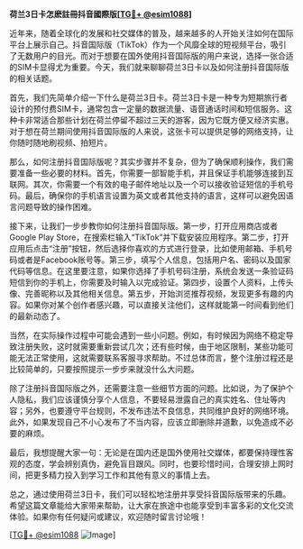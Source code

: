 **荷兰3日卡怎麽註冊抖音國際版[[TG💪+ @esim1088](https://t.me/s/esim1088)]**

近年来，随着全球化的发展和社交媒体的普及，越来越多的人开始关注如何在国际平台上展示自己。抖音国际版（TikTok）作为一个风靡全球的短视频平台，吸引了无数用户的目光。而对于想要在国外使用抖音国际版的用户来说，选择一张合适的SIM卡显得尤为重要。今天，我们就来聊聊荷兰3日卡以及如何注册抖音国际版的相关话题。

首先，我们先简单介绍一下什么是荷兰3日卡。荷兰3日卡是一种专为短期旅行者设计的预付费SIM卡，通常包含一定量的数据流量、语音通话时间和短信服务。这种卡非常适合那些计划在荷兰停留不超过三天的游客，因为它既方便又经济实惠。对于想在荷兰期间使用抖音国际版的人来说，这张卡可以提供足够的网络支持，让你随时随地刷视频、拍短片。

那么，如何注册抖音国际版呢？其实步骤并不复杂，但为了确保顺利操作，我们需要准备一些必要的材料。首先，你需要一部智能手机，并且保证手机能够连接到互联网。其次，你需要一个有效的电子邮件地址以及一个可以接收验证短信的手机号码。最后，确保你的手机语言设置为英文或者其他支持的语言，这样可以避免因语言问题导致的操作困难。

接下来，让我们一步步教你如何注册抖音国际版。第一步，打开应用商店或者Google Play Store，在搜索栏输入“TikTok”并下载安装应用程序。第二步，打开应用后点击“注册”按钮，然后选择你喜欢的方式进行登录，比如使用邮箱、手机号码或者是Facebook账号等。第三步，填写个人信息，包括用户名、密码以及国家代码等信息。在这里要注意，如果你选择了手机号码注册，系统会发送一条验证码短信到你的手机上，你需要及时输入以完成验证。第四步，设置个人资料，上传头像、完善昵称以及其他相关信息。第五步，开始浏览推荐视频，发现更多有趣的内容。如果你对某个创作者感兴趣，可以直接关注他们，这样就能第一时间看到他们的最新动态了。

当然，在实际操作过程中可能会遇到一些小问题。例如，有时候因为网络不稳定导致注册失败，这时就需要重新尝试几次；还有些时候，由于地区限制，某些功能可能无法正常使用，这就需要联系客服寻求帮助。不过总体而言，整个注册过程还是比较简单的，只要按照提示一步步来就没什么大问题。

除了注册抖音国际版之外，还需要注意一些细节方面的问题。比如说，为了保护个人隐私，我们应该谨慎分享个人信息，不要轻易泄露自己的真实姓名、住址等内容；另外，也要遵守平台规则，不发布违法不良信息，共同维护良好的网络环境。此外，如果发现自己不小心发布了不当内容，应该立即删除并道歉，以免造成不必要的麻烦。

最后，我想提醒大家一句：无论是在国内还是国外使用社交媒体，都要保持理性客观的态度，学会辨别真伪，避免盲目跟风。同时，也要珍惜时间，合理安排上网时间，把更多精力投入到学习工作和其他有意义的事情上去。

总之，通过使用荷兰3日卡，我们可以轻松地注册并享受抖音国际版带来的乐趣。希望这篇文章能给大家带来帮助，让大家在旅途中也能享受到丰富多彩的文化交流体验。如果你有任何疑问或建议，欢迎随时留言讨论哦！

[[TG💪+ @esim1088](https://t.me/s/esim1088) ![Image](https://i.postimg.cc/4NQfJmqS/Snipaste-2025-05-13-00-14-12.png)]